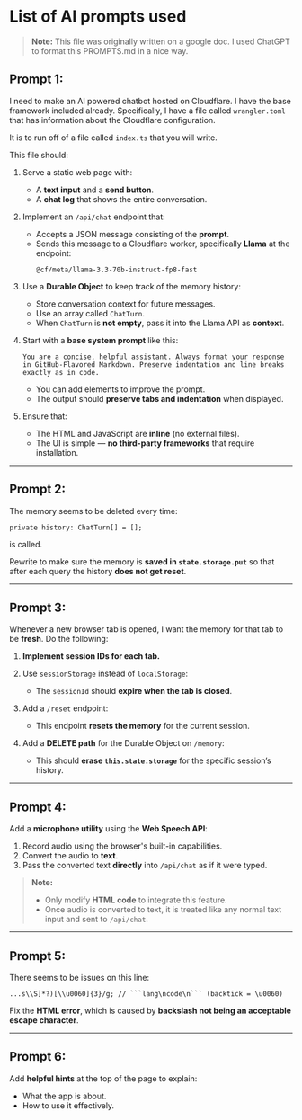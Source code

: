 # List of AI prompts used

> **Note:** This file was originally written on a google doc. I used ChatGPT to format this PROMPTS.md in a nice way. 



## Prompt 1:
I need to make an AI powered chatbot hosted on Cloudflare. I have the base framework included already. Specifically, I have a file called `wrangler.toml` that has information about the Cloudflare configuration.

It is to run off of a file called `index.ts` that you will write.

This file should:

1. Serve a static web page with:
   - A **text input** and a **send button**.  
   - A **chat log** that shows the entire conversation.

2. Implement an `/api/chat` endpoint that:
   - Accepts a JSON message consisting of the **prompt**.  
   - Sends this message to a Cloudflare worker, specifically **Llama** at the endpoint:
     ```
     @cf/meta/llama-3.3-70b-instruct-fp8-fast
     ```

3. Use a **Durable Object** to keep track of the memory history:
   - Store conversation context for future messages.  
   - Use an array called `ChatTurn`.  
   - When `ChatTurn` is **not empty**, pass it into the Llama API as **context**.

4. Start with a **base system prompt** like this:
   ```
   You are a concise, helpful assistant. Always format your response in GitHub-Flavored Markdown. Preserve indentation and line breaks exactly as in code.
   ```
   - You can add elements to improve the prompt.  
   - The output should **preserve tabs and indentation** when displayed.

5. Ensure that:
   - The HTML and JavaScript are **inline** (no external files).  
   - The UI is simple — **no third-party frameworks** that require installation.

---

## Prompt 2:
The memory seems to be deleted every time:
```
private history: ChatTurn[] = [];
```
is called.

Rewrite to make sure the memory is **saved in `state.storage.put`** so that after each query the history **does not get reset**.

---

## Prompt 3:
Whenever a new browser tab is opened, I want the memory for that tab to be **fresh**. Do the following:

1. **Implement session IDs for each tab.**
2. Use `sessionStorage` instead of `localStorage`:
   - The `sessionId` should **expire when the tab is closed**.

3. Add a `/reset` endpoint:
   - This endpoint **resets the memory** for the current session.

4. Add a **DELETE path** for the Durable Object on `/memory`:
   - This should **erase `this.state.storage`** for the specific session’s history.



---

## Prompt 4:
Add a **microphone utility** using the **Web Speech API**:

1. Record audio using the browser's built-in capabilities.  
2. Convert the audio to **text**.  
3. Pass the converted text **directly** into `/api/chat` as if it were typed.

> **Note:**  
> - Only modify **HTML code** to integrate this feature.  
> - Once audio is converted to text, it is treated like any normal text input and sent to `/api/chat`.

---

## Prompt 5:
There seems to be issues on this line:
```
...s\\S]*?)[\\u0060]{3}/g; // ```lang\ncode\n``` (backtick = \u0060)
```
Fix the **HTML error**, which is caused by **backslash not being an acceptable escape character**.

---

## Prompt 6:
Add **helpful hints** at the top of the page to explain:
- What the app is about.  
- How to use it effectively.
